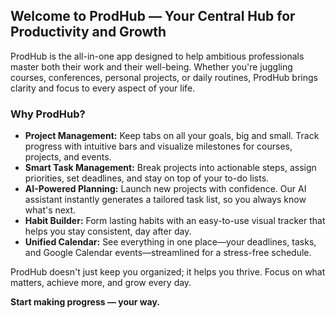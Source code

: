 ## Welcome to ProdHub — Your Central Hub for Productivity and Growth

ProdHub is the all-in-one app designed to help ambitious professionals master both their work and their well-being. Whether you're juggling courses, conferences, personal projects, or daily routines, ProdHub brings clarity and focus to every aspect of your life.

### Why ProdHub?

- **Project Management:** Keep tabs on all your goals, big and small. Track progress with intuitive bars and visualize milestones for courses, projects, and events.
- **Smart Task Management:** Break projects into actionable steps, assign priorities, set deadlines, and stay on top of your to-do lists.
- **AI-Powered Planning:** Launch new projects with confidence. Our AI assistant instantly generates a tailored task list, so you always know what's next.
- **Habit Builder:** Form lasting habits with an easy-to-use visual tracker that helps you stay consistent, day after day.
- **Unified Calendar:** See everything in one place—your deadlines, tasks, and Google Calendar events—streamlined for a stress-free schedule.

ProdHub doesn't just keep you organized; it helps you thrive. Focus on what matters, achieve more, and grow every day.

**Start making progress — your way.**
